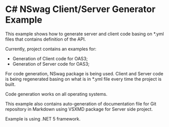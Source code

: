 # C# NSwag Client/Server Generator Example

This example shows how to generate server and client code basing on *.yml files that contains
definition of the API.

Currently, project contains an examples for:
* Generation of Client code for OAS3;
* Generation of Server code for OAS3;

For code generation, NSwag package is being used. Client and Server code is being regenerated
basing on what is in *.yml file every time the project is built.

Code generation works on all operating systems.

This example also contains auto-generation of documentation file for Git repository in Markdown
using VSXMD package for Server side project.

Example is using .NET 5 framework.